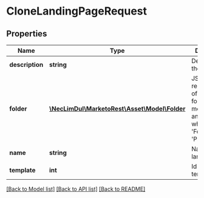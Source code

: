 # CloneLandingPageRequest

## Properties
Name | Type | Description | Notes
------------ | ------------- | ------------- | -------------
**description** | **string** | Description of the asset | [optional] 
**folder** | [**\NecLimDul\MarketoRest\Asset\Model\Folder**](Folder.md) | JSON representation of parent folder, with members &#39;id&#39;, and &#39;type&#39; which may be &#39;Folder&#39; or &#39;Program&#39; | 
**name** | **string** | Name of the landing page | 
**template** | **int** | Id of the template used | [optional] 

[[Back to Model list]](../README.md#documentation-for-models) [[Back to API list]](../README.md#documentation-for-api-endpoints) [[Back to README]](../README.md)



